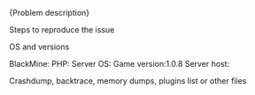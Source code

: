 {Problem description}

Steps to reproduce the issue

OS and versions

BlackMine:
PHP:
Server OS:
Game version:1.0.8
Server host:


Crashdump, backtrace, memory dumps, plugins list or other files

